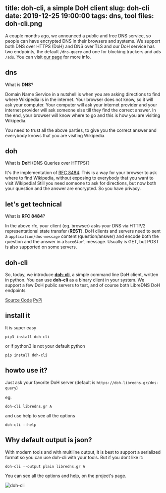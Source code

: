 title: doh-cli, a simple DoH client
slug: doh-cli
date: 2019-12-25 19:00:00
tags: dns, tool
files: doh-cli.png
---

A couple months ago, we announced a public and free DNS service, so people can have encrypted DNS in their browsers and systems. We support both DNS over HTTPS (DoH) and DNS over TLS and our DoH service has two endpoints, the default `/dns-query` and one for blocking trackers and ads `/ads`. You can visit [our page](https://libredns.gr/) for more info.


dns
---

What is **DNS**?

Domain Name Service in a nutshell is when you are asking directions to find where Wikipedia is in the internet. Your browser does not know, so it will ask your computer. Your computer will ask your internet provider and your internet provider will ask someone else till they find the correct answer. In the end, your browser will know where to go and this is how you are visiting Wikipedia.

You need to trust all the above parties, to give you the correct answer and everybody knows that you are visiting Wikipedia.


doh
---

What is **DoH** (DNS Queries over HTTPS)?

It's the implementation of [RFC 8484](https://tools.ietf.org/html/rfc8484). This is a way for your browser to ask where to find Wikipedia, without exposing to everybody that you want to visit Wikipedia! Still you need someone to ask for directions, but now both your question and the answer are encrypted. So you have privacy.


let's get technical
---

What is **RFC 8484**?

In the above rfc, your client (eg. browser) asks your DNS via HTTP/2 representational state transfer (**REST**). DoH clients and servers need to sent a `application/dns-message` content (question/answer) and encode both the question and the answer in a `bace64url` message. Usually is GET, but POST is also supported on some servers.

doh-cli
---

So, today, we introduce **[doh-cli](https://gitlab.com/libreops/doh-cli)**, a simple command line DoH client, written in python. You can use **doh-cli** as a binary client in your system. We support a few DoH public servers to test, and of course both LibreDNS DoH endpoints

[Source Code](https://gitlab.com/libreops/doh-cli)
[PyPi](https://pypi.org/project/doh-cli/)


install it
---

It is super easy

`pip3 install doh-cli`

or if python3 is not your default python

`pip install doh-cli`

howto use it?
---

Just ask your favorite DoH server (default is `https://doh.libredns.gr/dns-query`)

eg.

`doh-cli libredns.gr A`

and use help to see all the options

`doh-cli --help`

Why default output is json?
---

With modern tools and with multiline output, it is best to support a serialized format so you can use doh-cli with your tools. But if you dont like it:

`doh-cli --output plain libredns.gr A`

You can see all the options and help, on the project's page.

![doh-cli](doh-cli.png)
